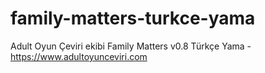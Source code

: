 # family-matters-turkce-yama
Adult Oyun Çeviri ekibi Family Matters v0.8 Türkçe Yama - https://www.adultoyunceviri.com
